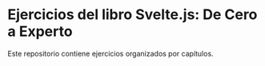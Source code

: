 # Ejercicios del libro Svelte.js: De Cero a Experto

Este repositorio contiene ejercicios organizados por capítulos.

